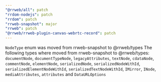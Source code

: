```yaml
---
"@rrweb/all": patch
"rrdom-nodejs": patch
"rrdom": patch
"rrweb-snapshot": major
"rrweb": patch
"@rrweb/rrweb-plugin-canvas-webrtc-record": patch
---
```


`NodeType` enum was moved from rrweb-snapshot to @rrweb/types
The following types where moved from rrweb-snapshot to @rrweb/types: `documentNode`, `documentTypeNode`, `legacyAttributes`, `textNode`, `cdataNode`, `commentNode`, `elementNode`, `serializedNode`, `serializedNodeWithId`, `serializedElementNodeWithId`, `serializedTextNodeWithId`, `IMirror`, `INode`, `mediaAttributes`, `attributes` and `DataURLOptions`
